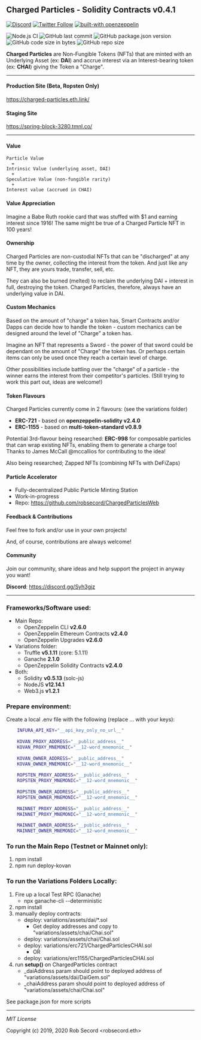 ## Charged Particles - Solidity Contracts v0.4.1

[![Discord](https://badgen.net/badge/definft/Charged%20Particles?icon=discord&label=discord)](https://discord.gg/Syh3gjz)
[![Twitter Follow](https://badgen.net/twitter/follow/DeFiNFT?icon=twitter)](https://twitter.com/intent/follow?screen_name=DeFiNFT)
[![built-with openzeppelin](https://img.shields.io/badge/built%20with-OpenZeppelin-3677FF)](https://docs.openzeppelin.com/)

![Node.js CI](https://github.com/robsecord/ChargedParticlesEth/workflows/Node.js%20CI/badge.svg)
![GitHub last commit](https://img.shields.io/github/last-commit/robsecord/ChargedParticlesEth)
![GitHub package.json version](https://img.shields.io/github/package-json/v/robsecord/ChargedParticlesEth)
![GitHub code size in bytes](https://img.shields.io/github/languages/code-size/robsecord/ChargedParticlesEth)
![GitHub repo size](https://img.shields.io/github/repo-size/robsecord/ChargedParticlesEth)

**Charged Particles** are Non-Fungible Tokens (NFTs) that are minted with an Underlying Asset (ex: **DAI**) and accrue interest via an Interest-bearing token (ex: **CHAI**) giving the Token a "Charge". 

---

#### Production Site (Beta, Ropsten Only)
https://charged-particles.eth.link/

#### Staging Site
https://spring-block-3280.tmnl.co/

---

#### Value
```text
Particle Value
  =
Intrinsic Value (underlying asset, DAI)
  + 
Speculative Value (non-fungible rarity)
  +
Interest value (accrued in CHAI)
```

#### Value Appreciation
Imagine a Babe Ruth rookie card that was stuffed with $1 and earning interest since 1916!  The same might be true
of a Charged Particle NFT in 100 years!

#### Ownership
Charged Particles are non-custodial NFTs that can be "discharged" at any time by the owner, collecting the interest 
from the token. And just like any NFT, they are yours trade, transfer, sell, etc.

They can also be burned (melted) to reclaim the underlying DAI + interest in full, destroying the token.
Charged Particles, therefore, always have an underlying value in DAI. 

#### Custom Mechanics
Based on the amount of "charge" a token has, Smart Contracts and/or Dapps can decide how to handle the token - custom 
mechanics can be designed around the level of "Charge" a token has.

Imagine an NFT that represents a Sword - the power of that sword could be dependant on the amount of "Charge" the token 
has. Or perhaps certain items can only be used once they reach a certain level of charge.

Other possibilities include battling over the "charge" of a particle - the winner earns the interest from their 
competitor's particles.  (Still trying to work this part out, ideas are welcome!)

#### Token Flavours
Charged Particles currently come in 2 flavours: 
(see the variations folder)
 - **ERC-721** - based on **openzeppelin-solidity v2.4.0** 
 - **ERC-1155** - based on **multi-token-standard v0.8.9**

Potential 3rd-flavour being researched: **ERC-998** for composable particles that can wrap existing NFTs, enabling 
them to generate a charge too! Thanks to James McCall @mccallios for contributing to the idea!

Also being researched; Zapped NFTs (combining NFTs with DeFiZaps)

#### Particle Accelerator
 - Fully-decentralized Public Particle Minting Station
 - Work-in-progress 
 - Repo: https://github.com/robsecord/ChargedParticlesWeb

#### Feedback & Contributions
Feel free to fork and/or use in your own projects!

And, of course, contributions are always welcome!

#### Community
Join our community, share ideas and help support the project in anyway you want!

**Discord**: https://discord.gg/Syh3gjz

---

### Frameworks/Software used:
 - Main Repo:
    - OpenZeppelin CLI **v2.6.0**
    - OpenZeppelin Ethereum Contracts **v2.4.0**
    - OpenZeppelin Upgrades **v2.6.0**
 - Variations folder:
    - Truffle **v5.1.11** (core: 5.1.11)
    - Ganache **2.1.0**
    - OpenZeppelin Solidity Contracts **v2.4.0**
 - Both:
    - Solidity  **v0.5.13** (solc-js)
    - NodeJS **v12.14.1**
    - Web3.js **v1.2.1**

### Prepare environment:
    
 Create a local .env file with the following (replace ... with your keys):
 
```bash
    INFURA_API_KEY="__api_key_only_no_url__"
    
    KOVAN_PROXY_ADDRESS="__public_address__"
    KOVAN_PROXY_MNEMONIC="__12-word_mnemonic__"
    
    KOVAN_OWNER_ADDRESS="__public_address__"
    KOVAN_OWNER_MNEMONIC="__12-word_mnemonic__"
    
    ROPSTEN_PROXY_ADDRESS="__public_address__"
    ROPSTEN_PROXY_MNEMONIC="__12-word_mnemonic__"
    
    ROPSTEN_OWNER_ADDRESS="__public_address__"
    ROPSTEN_OWNER_MNEMONIC="__12-word_mnemonic__"
    
    MAINNET_PROXY_ADDRESS="__public_address__"
    MAINNET_PROXY_MNEMONIC="__12-word_mnemonic__"
    
    MAINNET_OWNER_ADDRESS="__public_address__"
    MAINNET_OWNER_MNEMONIC="__12-word_mnemonic__"
```

### To run the Main Repo (Testnet or Mainnet only):
    
 1. npm install
 2. npm run deploy-kovan

 
### To run the Variations Folders Locally:
    
 1. Fire up a local Test RPC (Ganache)
    - npx ganache-cli --deterministic
 2. npm install
 3. manually deploy contracts: 
    - deploy: variations/assets/dai/*.sol
      - Get deploy addresses and copy to "variations/assets/chai/Chai.sol"
    - deploy: variations/assets/chai/Chai.sol
    - deploy: variations/erc721/ChargedParticlesCHAI.sol
      - OR
    - deploy: variations/erc1155/ChargedParticlesCHAI.sol
 4. run **setup()** on ChargedParticles contract
    - _daiAddress param should point to deployed address of "variations/assets/dai/DaiGem.sol"
    - _chaiAddress param should point to deployed address of "variations/assets/chai/Chai.sol"
        

See package.json for more scripts

---

_MIT License_

Copyright (c) 2019, 2020 Rob Secord <robsecord.eth>

